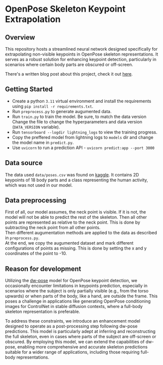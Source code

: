 # OpenPose Skeleton Keypoint Extrapolation

## Overview
This repository hosts a streamlined neural network designed specifically for extrapolating non-visible keypoints in OpenPose skeleton representations. It serves as a robust solution for enhancing keypoint detection, particularly in scenarios where certain body parts are obscured or off-screen.

There's a written blog post about this project, check it out [here](https://medium.com/@MarkZakelj/openpose-skeleton-extrapolation-0ffc9c9bf146).

## Getting Started
- Create a python `3.11` virtual environment and install the requirements using `pip install -r requirements.txt`.
- Run `preprocess.py` to generate augumented data.  
- Run `train.py` to train the model. Be sure, to match the data version Change the file to change the hyperparameters and data version (`DATA_VERSION` variable).
- Run `tensorboard --logdir lightning_logs` to view the training progress.  
- Copy the preffered model from lightning logs to `models` dir and change the model name in  `predict.py`.  
- Use `uvicorn` to run a prediction API - `uvicorn predict:app --port 3000`

## Data source
The data used `data/poses.csv` was found on [kaggle](https://www.kaggle.com/datasets/pashupatigupta/human-keypoints-tracking-dataset). It contains 2D keypoints of 18 body parts and a class representing the human activity, which was not used in our model.  

## Data preprocessing
First of all, our model assumes, the neck point is visible. If it is not, the model will not be able to predict the rest of the skeleton. Then all other points are represented as relative to the neck point. This is done by subtracting the neck point from all other points.  
Then different augumentation methods are applied to the data as described in `preprocess.py`.  
At the end, we copy the augumented dataset and mark different configurations of points as missing. This is done by setting the x and y coordinates of the point to -10.

## Reason for development
Utilizing the [dw-pose](https://github.com/IDEA-Research/DWPose) model for OpenPose keypoint detection, we occasionally encounter limitations in keypoints prediction, especially in scenarios where the subject is only partially visible (e.g., from the torso upwards) or when parts of the body, like a hand, are outside the frame. This poses a challenge in applications like generating OpenPose conditioning images for ControlNet in stable diffusion contexts, where a full-body skeleton representation is preferable.

To address these constraints, we introduce an enhancement model designed to operate as a post-processing step following dw-pose predictions. This model is particularly adept at inferring and reconstructing the full skeleton, even in cases where parts of the subject are off-screen or obscured. By employing this model, we can extend the capabilities of dw-pose, enabling more comprehensive and accurate skeleton predictions suitable for a wider range of applications, including those requiring full-body representations.


